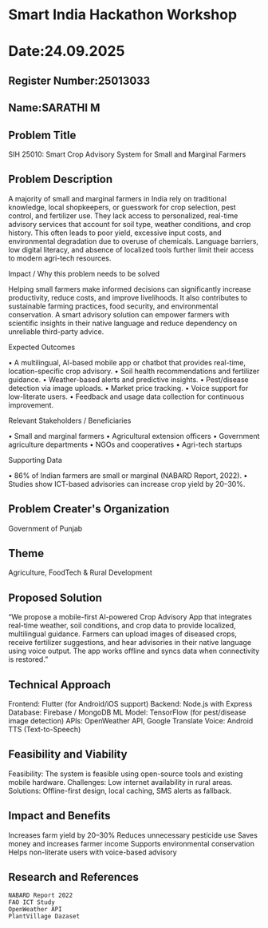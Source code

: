 # Smart India Hackathon Workshop
# Date:24.09.2025
## Register Number:25013033
## Name:SARATHI M
## Problem Title
SIH 25010: Smart Crop Advisory System for Small and Marginal Farmers
## Problem Description
A majority of small and marginal farmers in India rely on traditional knowledge, local shopkeepers, or guesswork for crop selection, pest control, and fertilizer use. They lack access to personalized, real-time advisory services that account for soil type, weather conditions, and crop history. This often leads to poor yield, excessive input costs, and environmental degradation due to overuse of chemicals. Language barriers, low digital literacy, and absence of localized tools further limit their access to modern agri-tech resources.

Impact / Why this problem needs to be solved

Helping small farmers make informed decisions can significantly increase productivity, reduce costs, and improve livelihoods. It also contributes to sustainable farming practices, food security, and environmental conservation. A smart advisory solution can empower farmers with scientific insights in their native language and reduce dependency on unreliable third-party advice.

Expected Outcomes

• A multilingual, AI-based mobile app or chatbot that provides real-time, location-specific crop advisory.
• Soil health recommendations and fertilizer guidance.
• Weather-based alerts and predictive insights.
• Pest/disease detection via image uploads.
• Market price tracking.
• Voice support for low-literate users.
• Feedback and usage data collection for continuous improvement.

Relevant Stakeholders / Beneficiaries

• Small and marginal farmers
• Agricultural extension officers
• Government agriculture departments
• NGOs and cooperatives
• Agri-tech startups

Supporting Data

• 86% of Indian farmers are small or marginal (NABARD Report, 2022).
• Studies show ICT-based advisories can increase crop yield by 20–30%.

## Problem Creater's Organization
Government of Punjab

## Theme
Agriculture, FoodTech & Rural Development

## Proposed Solution
“We propose a mobile-first AI-powered Crop Advisory App that integrates real-time weather, soil conditions, and crop data to provide localized, multilingual guidance. Farmers can upload images of diseased crops, receive fertilizer suggestions, and hear advisories in their native language using voice output. The app works offline and syncs data when connectivity is restored.”

## Technical Approach
Frontend: Flutter (for Android/iOS support)
Backend: Node.js with Express
Database: Firebase / MongoDB
ML Model: TensorFlow (for pest/disease image detection)
APIs: OpenWeather API, Google Translate
Voice: Android TTS (Text-to-Speech)

## Feasibility and Viability
Feasibility: The system is feasible using open-source tools and existing mobile hardware.
Challenges: Low internet availability in rural areas.
Solutions: Offline-first design, local caching, SMS alerts as fallback.

## Impact and Benefits
Increases farm yield by 20–30%
Reduces unnecessary pesticide use
Saves money and increases farmer income
Supports environmental conservation
Helps non-literate users with voice-based advisory

## Research and References
```
NABARD Report 2022
FAO ICT Study
OpenWeather API
PlantVillage Dazaset
```
